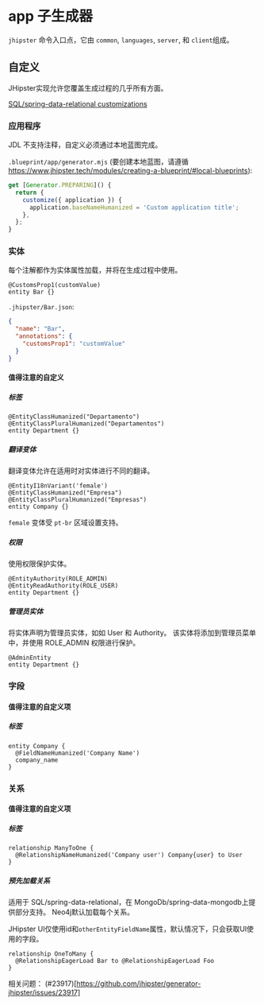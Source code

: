 # app 子生成器

`jhipster` 命令入口点，它由 `common`, `languages`, `server`, 和 `client`组成。

## 自定义

JHipster实现允许您覆盖生成过程的几乎所有方面。

[SQL/spring-data-relational customizations](https://github.com/jhipster/generator-jhipster/blob/skip_ci-architecture/generators/spring-data-relational/README.md#sqlspring-data-relational-sub-generator)

### 应用程序

JDL 不支持注释，自定义必须通过本地蓝图完成。

`.blueprint/app/generator.mjs` (要创建本地蓝图，请遵循 https://www.jhipster.tech/modules/creating-a-blueprint/#local-blueprints):

```js
get [Generator.PREPARING]() {
  return {
    customize({ application }) {
      application.baseNameHumanized = 'Custom application title';
    },
  };
}
```

### 实体

每个注解都作为实体属性加载，并将在生成过程中使用。

```jdl
@CustomsProp1(customValue)
entity Bar {}
```

`.jhipster/Bar.json`:

```json
{
  "name": "Bar",
  "annotations": {
    "customsProp1": "customValue"
  }
}
```

#### 值得注意的自定义

##### 标签

```
@EntityClassHumanized("Departamento")
@EntityClassPluralHumanized("Departamentos")
entity Department {}
```

##### 翻译变体 

翻译变体允许在适用时对实体进行不同的翻译。

```jdl
@EntityI18nVariant('female')
@EntityClassHumanized("Empresa")
@EntityClassPluralHumanized("Empresas")
entity Company {}
```

`female` 变体受 `pt-br` 区域设置支持。

##### 权限

使用权限保护实体。

```
@EntityAuthority(ROLE_ADMIN)
@EntityReadAuthority(ROLE_USER)
entity Department {}
```

##### 管理员实体 

将实体声明为管理员实体，如如 User 和 Authority。
该实体将添加到管理员菜单中，并使用 ROLE_ADMIN 权限进行保护。

```
@AdminEntity
entity Department {}
```

### 字段 

#### 值得注意的自定义项

##### 标签

```jdl
entity Company {
  @FieldNameHumanized('Company Name')
  company_name
}
```

### 关系 

#### 值得注意的自定义项

##### 标签

```jdl
relationship ManyToOne {
  @RelationshipNameHumanized('Company user') Company{user} to User
}
```

##### 预先加载关系

适用于 SQL/spring-data-relational，在 MongoDb/spring-data-mongodb上提供部分支持。
Neo4j默认加载每个关系。

JHipster UI仅使用id和`otherEntityFieldName`属性，默认情况下，只会获取UI使用的字段。

```jdl
relationship OneToMany {
  @RelationshipEagerLoad Bar to @RelationshipEagerLoad Foo
}
```

相关问题： (#23917)[https://github.com/jhipster/generator-jhipster/issues/23917]
